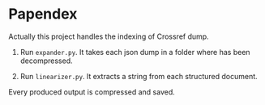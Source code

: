 # Papendex

Actually this project handles the indexing of Crossref dump.

1) Run `expander.py`. It takes each json dump in a folder where has been decompressed. 

2) Run `linearizer.py`. It extracts a string from each structured document.

Every produced output is compressed and saved. 
